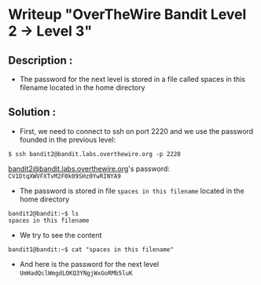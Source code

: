 # Writeup "OverTheWire Bandit Level 2 → Level 3"

## Description : 
- The password for the next level is stored in a file called spaces in this filename located in the home directory
## Solution :
- First, we need to connect to ssh on port 2220 and we use the password founded in the previous level: 
```
$ ssh bandit2@bandit.labs.overthewire.org -p 2220
```
bandit2@bandit.labs.overthewire.org's password: `CV1DtqXWVFXTvM2F0k09SHz0YwRINYA9`
- The password is stored in file `spaces in this filename` located in the home directory 
```
bandit2@bandit:~$ ls
spaces in this filename
```
- We try to see the content
```
bandit1@bandit:~$ cat "spaces in this filename"

```
- And here is the password for the next level `UmHadQclWmgdLOKQ3YNgjWxGoRMb5luK`
